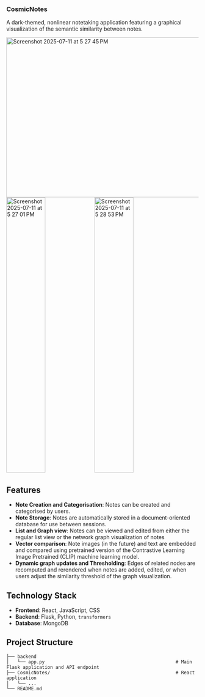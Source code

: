 ### CosmicNotes
A dark-themed, nonlinear notetaking application featuring a graphical visualization of the semantic similarity between notes.

<img width="802" height="418" alt="Screenshot 2025-07-11 at 5 27 45 PM" src="https://github.com/user-attachments/assets/b4b729f7-8f75-463f-8ea0-2fb2d590f418" />
<img width="45%" height="720" alt="Screenshot 2025-07-11 at 5 27 01 PM" src="https://github.com/user-attachments/assets/b8b3fbcc-9d85-43fd-af24-45a7acf7562b" />
<img width="45%" height="720" alt="Screenshot 2025-07-11 at 5 28 53 PM" src="https://github.com/user-attachments/assets/e81c6f79-c48e-45e7-baae-34c84351090f" />

## Features
- **Note Creation and Categorisation**: Notes can be created and categorised by users.
- **Note Storage**: Notes are automatically stored in a document-oriented database for use between sessions.
- **List and Graph view**: Notes can be viewed and edited from either the regular list view or the network graph visualization of notes
- **Vector comparison**: Note images (in the future) and text are embedded and compared using pretrained version of the Contrastive Learning Image Pretrained (CLIP) machine learning model.
- **Dynamic graph updates and Thresholding**: Edges of related nodes are recomputed and rerendered when notes are added, edited, or when users adjust the similarity threshold of the graph visualization.

## Technology Stack
- **Frontend**: React, JavaScript, CSS
- **Backend**: Flask, Python, `transformers`
- **Database**: MongoDB

## Project Structure
```
├── backend
│   └── app.py                                                # Main Flask application and API endpoint
├── CosmicNotes/                                              # React application
│   └── ...
└── README.md
```
